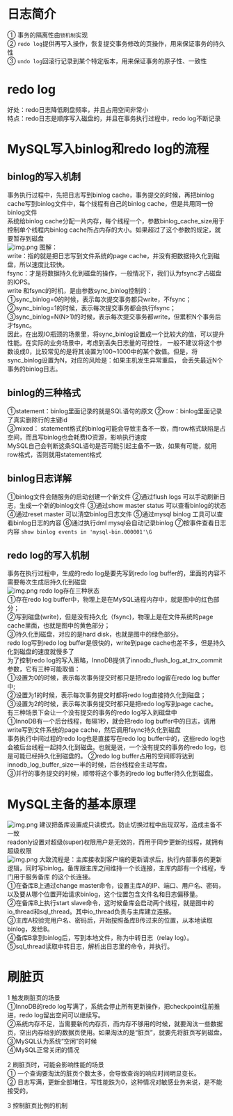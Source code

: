 # 日志简介
① 事务的隔离性由```锁机制```实现  
② ```redo log```提供再写入操作，恢复提交事务修改的页操作，用来保证事务的持久性  
③ ```undo log```回滚行记录到某个特定版本，用来保证事务的原子性、一致性

# redo log
好处：redo日志降低刷盘频率，并且占用空间非常小  
特点：redo日志是顺序写入磁盘的，并且在事务执行过程中，redo log不断记录  

# MySQL写入binlog和redo log的流程
## binlog的写入机制
事务执行过程中，先把日志写到binlog cache，事务提交的时候，再把binlog cache写到binlog文件中，每个线程有自己的binlog cache，但是共用同一份binlog文件  
系统给binlog cache分配一片内存，每个线程一个，参数binlog_cache_size用于控制单个线程内binlog cache所占内存的大小。如果超过了这个参数的规定，就要暂存到磁盘  
![img.png](images/binlog的写盘状态.png)
图解：  
write：指的就是把日志写到文件系统的page cache，并没有把数据持久化到磁盘，所以速度比较快。  
fsync：才是将数据持久化到磁盘的操作，一般情况下，我们认为fsync才占磁盘的IOPS。  
write 和fsync的时机，是由参数sync_binlog控制的：  
①sync_binlog=0的时候，表示每次提交事务都只write，不fsync；  
②sync_binlog=1的时候，表示每次提交事务都会执行fsync；  
③sync_binlog=N(N>1)的时候，表示每次提交事务都write，但累积N个事务后才fsync。  
因此，在出现IO瓶颈的场景里，将sync_binlog设置成一个比较大的值，可以提升性能。在实际的业务场景中，考虑到丢失日志量的可控性，
一般不建议将这个参数设成0，比较常见的是将其设置为100~1000中的某个数值。但是，将sync_binlog设置为N，对应的风险是：如果主机发生异常重启，
会丢失最近N个事务的binlog日志。

## binlog的三种格式
①statement：binlog里面记录的就是SQL语句的原文
②row：binlog里面记录了真实删除行的主键id  
③mixed：
statement格式的binlog可能会导致主备不一致，而row格式缺陷是占空间，而且写binlog也会耗费IO资源，影响执行速度  
MySQL自己会判断这条SQL语句是否可能引起主备不一致，如果有可能，就用row格式，否则就用statement格式

## binlog日志详解
①binlog文件会随服务的启动创建一个新文件
②通过flush logs 可以手动刷新日志，生成一个新的binlog文件
③通过show master status 可以查看binlog的状态
④通过reset master 可以清空binlog日志文件
⑤通过mysql binlog 工具可以查看binlog日志的内容
⑥通过执行dml mysql会自动记录binlog
⑦按事件查看日志内容 ```show binlog events in 'mysql-bin.000001'\G```

## redo log的写入机制
事务在执行过程中，生成的redo log是要先写到redo log buffer的，里面的内容不需要每次生成后持久化到磁盘  
![img.png](images/redolog存储状态.png)
redo log存在三种状态  
①存在redo log buffer中，物理上是在MySQL进程内存中，就是图中的红色部分；  
②写到磁盘(write)，但是没有持久化（fsync)，物理上是在文件系统的page cache里面，也就是图中的黄色部分；  
③持久化到磁盘，对应的是hard disk，也就是图中的绿色部分。  
redo log写到redo log buffer是很快的，write到page cache也差不多，但是持久化到磁盘的速度就慢多了  
为了控制redo log的写入策略，InnoDB提供了innodb_flush_log_at_trx_commit参数，它有三种可能取值：  
①设置为0的时候，表示每次事务提交时都只是把redo log留在redo log buffer中;  
②设置为1的时候，表示每次事务提交时都将redo log直接持久化到磁盘；  
③设置为2的时候，表示每次事务提交时都只是把redo log写到page cache。  
有三种场景下会让一个没有提交的事务的redo log写入到磁盘中  
①InnoDB有一个后台线程，每隔1秒，就会把redo log buffer中的日志，调用write写到文件系统的page cache，然后调用fsync持久化到磁盘  
事务执行中间过程的redo log也是直接写在redo log buffer中的，这些redo log也会被后台线程一起持久化到磁盘。也就是说，一个没有提交的事务的redo log，也是可能已经持久化到磁盘的。
②redo log buffer占用的空间即将达到 innodb_log_buffer_size一半的时候，后台线程会主动写盘。  
③并行的事务提交的时候，顺带将这个事务的redo log buffer持久化到磁盘。

# MySQL主备的基本原理
![img.png](images/MySQL主备切换流程.png)
建议把备库设置成只读模式。防止切换过程中出现双写，造成主备不一致  
readonly设置对超级(super)权限用户是无效的，而用于同步更新的线程，就拥有超级权限  
![img.png](images/主备流程图.png)
大致流程是：主库接收到客户端的更新请求后，执行内部事务的更新逻辑，同时写binlog。备库跟主库之间维持一个长连接，主库内部有一个线程，专门用于服务备库
的这个长连接。  
①在备库B上通过change master命令，设置主库A的IP、端口、用户名、密码，以及要从哪个位置开始请求binlog，这个位置包含文件名和日志偏移量。  
②在备库B上执行start slave命令，这时候备库会启动两个线程，就是图中的io_thread和sql_thread。其中io_thread负责与主库建立连接。  
③主库A校验完用户名、密码后，开始按照备库B传过来的位置，从本地读取binlog，发给B。  
④备库B拿到binlog后，写到本地文件，称为中转日志（relay log）。  
⑤sql_thread读取中转日志，解析出日志里的命令，并执行。

# 刷脏页
1 触发刷脏页的场景  
①InnoDB的redo log写满了，系统会停止所有更新操作，把checkpoint往前推进，redo log留出空间可以继续写。  
②系统内存不足，当需要新的内存页，而内存不够用的时候，就要淘汰一些数据页，空出内存给别的数据页使用。如果淘汰的是“脏页”，就要先将脏页写到磁盘。  
③MySQL认为系统“空闲”的时候  
④MySQL正常关闭的情况  

2 刷脏页时，可能会影响性能的场景  
① 一个查询要淘汰的脏页个数太多，会导致查询的响应时间明显变长。  
② 日志写满，更新全部堵住，写性能跌为0，这种情况对敏感业务来说，是不能接受的。

3 控制脏页比例的机制  


